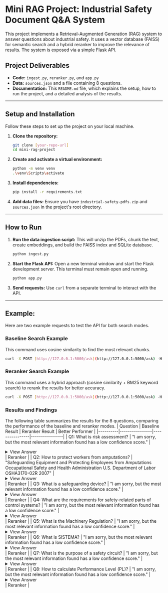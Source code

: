 # Mini RAG Project: Industrial Safety Document Q&A System

This project implements a Retrieval-Augmented Generation (RAG) system to answer questions about industrial safety. It uses a vector database (FAISS) for semantic search and a hybrid reranker to improve the relevance of results. The system is exposed via a simple Flask API.

## Project Deliverables

-   **Code:** `ingest.py`, `reranker.py`, and `app.py`
-   **Data:** `sources.json` and a file containing 8 questions.
-   **Documentation:** This `README.md` file, which explains the setup, how to run the project, and a detailed analysis of the results.

---

## Setup and Installation

Follow these steps to set up the project on your local machine.

1.  **Clone the repository:**
    ```bash
    git clone [your-repo-url]
    cd mini-rag-project
    ```
2.  **Create and activate a virtual environment:**
    ```bash
    python -m venv venv
    .\venv\Scripts\activate
    ```
3.  **Install dependencies:**
    ```bash
    pip install -r requirements.txt
    ```
4.  **Add data files:**
    Ensure you have `industrial-safety-pdfs.zip` and `sources.json` in the project's root directory.

---

## How to Run

1.  **Run the data ingestion script:** This will unzip the PDFs, chunk the text, create embeddings, and build the FAISS index and SQLite database.
    ```bash
    python ingest.py
    ```
2.  **Start the Flask API:** Open a new terminal window and start the Flask development server. This terminal must remain open and running.
    ```bash
    python app.py
    ```
3.  **Send requests:** Use `curl` from a separate terminal to interact with the API.

---

## Example:

Here are two example requests to test the API for both search modes.

### Baseline Search Example

This command uses cosine similarity to find the most relevant chunks.

```bash
curl -X POST [http://127.0.0.1:5000/ask](http://127.0.0.1:5000/ask) -H "Content-Type: application/json" -d "{\"q\": \"What is the Machinery Regulation?\", \"k\": 3, \"mode\": \"baseline\"}"
```

### Reranker Search Example

This command uses a hybrid approach (cosine similarity + BM25 keyword search) to rerank the results for better accuracy.

```bash
curl -X POST [http://127.0.0.1:5000/ask](http://127.0.0.1:5000/ask) -H "Content-Type: application/json" -d "{\"q\": \"How to protect workers from amputations?\", \"k\": 5, \"mode\": \"reranker\"}"
```

### Results and Findings
The following table summarizes the results for the 8 questions, comparing the performance of the baseline and reranker modes.
| Question | Baseline Result | Reranker Result | Better Performer |
|----------|----------------|----------------|----------------|
| Q1: What is risk assessment? | "I am sorry, but the most relevant information found has a low confidence score." | <details><summary>View Answer</summary>"5 Safety functions and their contribution to risk reduction The hazards are then identified; all phases of the The objective of the further procedure is to reduce the risk machine\u2018s lifetime must be considered in this process. In to an acceptable level. For this purpose, Figure 5.3 shows addition to automatic mode, particular attention is paid to the proportions of risk reduction with and without safety- operating modes requiring manual intervention, e.g. for: related parts of a control system. Further information on the subject of risk can be found in the IFA Manual [19]. \u2022 Setting \u2022 Testing 5.2.2 Risk evaluation \u2022 Teaching/programming \u2022 Commissioning Following the risk estimation, a risk evaluation is per- \u2022 Material charging formed in order to determine whether a risk reduction is \u2022 Retrieval of the product necessary. The criteria for adequate risk reduction are \u2022 Troubleshooting and fault clearance specified in EN 12100 [3]: \u2022 Cleaning \u2022 Maintenance \u2022 Have all operating conditions and all intervention pro- cedures been considered? Further details of this process step can be found in EN ISO 12100 [3]. A range of methods exist for systematic \u2022 Have hazards been eliminated by suitable protective identification of the hazards; examples can be found measures or the risks reduced to the lowest practicable in ISO/DTR 14121-2 [4]. Possible hazards are also listed level? extensively in EN ISO 12100 [3]. Figure 5.2 shows an excerpt. \u2022 Has it been ensured that the measures taken do not give rise to new hazards? 5.2.1 Risk estimation \u2022 Have the users been sufficiently informed and warned Once all potential hazards which may be presented by the concerning the residual risks? machine have been identified, the risk must be estima- ted for each hazard. The risk associated with a particular \u2022 Has it been ensured that the protective measures taken hazardous situation can be determined from the following do not adversely affect the operators\u2018 working condi- risk elements: tions or the usability of the machine? a) Severity of harm \u2022 Are the protective measures taken compatible with one another? b) Probability of this harm occurring as a function of: \u2013 Exposure of a person/of persons to the hazard \u2022 Has sufficient consideration been given to the conse- \u2013 A hazardous event occurring quences that can arise from the use in a non-profes- \u2013 The technical and human possibilities for avoidance sional/non-industrial context of a machine designed for or limitation of the harm professional/industrial use? Electric shock Obstacles Counter-rotating rollers Automatic machinery: Crushing hazard may start without warning Figure 5.2: Examples of hazards (source: German Hand injuries Social Accident Insurance Institution for the food stuffs and catering industry) 27"</details> | Reranker |
| Q2: How to protect workers from amputations? | "Safeguarding Equipment and Protecting Employees from Amputations Occupational Safety and Health Administration U.S. Department of Labor OSHA3170-02R 2007" | <details><summary>View Answer</summary>"Hazardous Activities Controlling Amputation Employees operating and caring for machinery Hazards perform various activities that present potential amputation hazards. Safeguarding is essential for protecting employees from needless and preventable injury. A good rule Machine set-up/threading/preparation,* to remember is: Machine inspection,* Any machine part, function, or process that may Normal production operations, cause injury must be safeguarded. Clearing jams,* Machine adjustments,* In this booklet, the term primary safeguarding Cleaning of machine,* methods refers to machine guarding techniques Lubricating of machine parts,* and that are intended to prevent or greatly reduce the Scheduled and unscheduled maintenance.* chance that an employee will have an amputation injury. Refer to the OSHA general industry (e.g., * These activities are servicing and/or mainte- Subpart O) and construction (e.g., Subparts I and nance activities. N) standards for specific guarding requirements. Many of these standards address preventive meth- Hazard Analysis ods (such as using barrier guards or two-hand trip- You can help prevent workplace amputations by ping devices) as primary control measures; while looking at your workplace operations and identify- other OSHA standards allow guarding techniques ing the hazards associated with the use and care of (such as a self-adjustable table saw guard) that the machine. A hazard analysis is a technique that reduce the likelihood of injury. Other less protective focuses on the relationship between the employee, safeguarding methods (such as safe work methods) the task, the tools, and the environment. When that do not satisfactorily protect employees from evaluating work activities for potential amputation the machine hazard areas are considered second- hazards, you need to consider the entire machine ary control methods. operation production process, the machine modes Machine safeguarding must be supplemented of operation, individual activities associated with by an effective energy control (lockout/tagout) the operation, servicing and maintenance of the program that ensures that employees are protected machine, and the potential for injury to employees. from hazardous energy sources during machine The results from the analysis may then be used servicing and maintenance work activities. as a basis to design machine safeguarding and an Lockout/tagout plays an essential role in the pre- overall energy control (lockout/tagout) program. vention and control of workplace amputations. In This is likely to result in fewer employee amputa- terms of controlling amputation hazards, employ- tions; safer, more effective work methods; reduced ees are protected from hazardous machine work workers\u2019 compensation costs; and increased em- activities either by: 1) effective machine safeguard- ployee productivity and morale. ing, or 2) lockout/tagout where safeguards are ren- dered ineffective or do not protect employees from hazardous energy during servicing and mainte- nance operations. Additionally, there are some servicing activities, such as lubricating, cleaning, releasing jams and making machine adjustments that are minor in nature and are performed during normal produc- tion operations. It is not necessary to lockout/ tagout a machine if the activity is routine, repetitive and integral to the production operation provided that you use an alternative control method that affords effective protection from the machine\u2019s hazardous energy sources. Safeguarding Machinery The employer is responsible for safeguarding machines and should consider this need when pur- chasing machinery. Almost all new machinery is SAFEGUARDING EQUIPMENT AND PROTECTING EMPLOYEES FROM AMPUTATIONS 9"</details> | Reranker |
| Q3: What is a safeguarding device? | "I am sorry, but the most relevant information found has a low confidence score." | <details><summary>View Answer</summary>"3A – DEFINING THE SAFETY FUNCTIONS Temporarily preventing access ..." </details> | Reranker |
| Q4: What are the requirements for safety-related parts of control systems? | "I am sorry, but the most relevant information found has a low confidence score." | <details><summary>View Answer</summary>"12/22 PU05907001Z-EN 9 noitcudortnI Risk reduction through the use of safety-related parts ..." </details> | Reranker |
| Q5: What is the Machinery Regulation? | "I am sorry, but the most relevant information found has a low confidence score." | <details><summary>View Answer</summary>"§ – LAWS, DIRECTIVES, STANDARDS NOTE The directives are freely available ... " </details> | Reranker |
| Q6: What is SISTEMA? | "I am sorry, but the most relevant information found has a low confidence score." | <details><summary>View Answer</summary>"Annex H: SISTEMA: the software utility for evaluation of SRP/CS ..." </details> | Reranker |
| Q7: What is the purpose of a safety circuit? | "I am sorry, but the most relevant information found has a low confidence score." | <details><summary>View Answer</summary>"Inherent stability functions are performed: Property of a switching device ..." </details> | Reranker |
| Q8: How to calculate Performance Level (PL)? | "I am sorry, but the most relevant information found has a low confidence score." | <details><summary>View Answer</summary>"Example: Determining the PL of the “power control elements” subsystem ..." </details> | Reranker |



